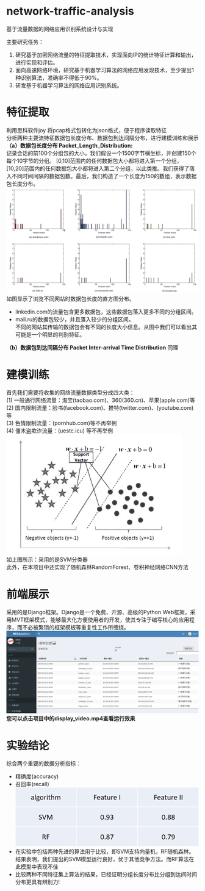 # network-traffic-analysis
基于流量数据的网络应用识别系统设计与实现

主要研究任务：
1. 研究基于加密网络流量的特征提取技术，实现面向IP的统计特征计算和输出，进行实现和评估。
2. 面向高速网络环境，研究基于机器学习算法的网络应用发现技术，至少提出1种识别算法，准确率不得低于90%。
3. 研发基于机器学习算法的网络应用识别系统。

# 特征提取
利用思科软件joy 将pcap格式包转化为json格式，便于程序读取特征  
分析两种主要流特征数据包长度分布、数据包到达间隔分布，进行建模训练和展示  
<b>（a）数据包长度分布 Packet_Length_Distribution:</b>  
记录会话的前100个分组包的大小。我们假设一个1500字节横坐标，并创建150个每个10字节的分组。 [0,10]范围内的任何数据包大小都将进入第一个分组，[10,20]范围内的任何数据包大小都将进入第二个分组，以此类推。我们获得了落入不同时间间隔的数据包数。最后，我们构造了一个长度为150的数组，表示数据包长度分布。  
![](./picture/feature.png)  
如图显示了浏览不同网站时数据包长度的直方图分布。  
* linkedin.com的流量包含更多数据包，这些数据包落入更多不同的分组区间。  
* mail.ru的数据包较少，并且落入较少的分组区间。  
不同的网站其传输的数据包会有不同的长度大小信息。从图中我们可以看出其可能是一个明显的判别特征。  

<b>（b）数据包到达间隔分布	Packet Inter-arrival Time Distribution</b> 同理  
# 建模训练
首先我们需要将收集的网络流量数据类型分成四大类：  
(1) 一般通行网络流量：淘宝(taobao.com)、360(360.cn)、苹果(apple.com)等  
(2) 国内限制流量：脸书(facebook.com)、推特(twitter.com)、(youtube.com)等  
(3) 色情限制流量：(pornhub.com)等不再举例  
(4) 僵木盗欺诈流量：(uestc.icu) 等不再举例  
![](./picture/svm.png)  
如上图所示：采用的是SVM分类器  
此外，在本项目中还实现了随机森林RandomForest、卷积神经网络CNN方法  
# 前端展示
采用的是Django框架。Django是一个免费、开源、高级的Python Web框架，采用MVT框架模式，能够最大化方便使用者的开发，使其专注于编写核心的应用程序，而不必被繁琐的框架模板等重复性工作所缠绕。
![](./picture/display.png)
<b>您可以点击项目中的display_video.mp4查看运行效果</b> 

# 实验结论
综合两个重要的数据分析指标：
* 精确度(accuracy)
* 召回率(recall)
![](./picture/conclusion.png)
* 在实验中包括两种先进的算法用于比较，即SVM支持向量机，RF随机森林。结果表明，我们提出的SVM模型运行良好，优于其他竞争方法。而RF算法在此模型中表现不佳  
* 比较两种不同特征集上算法的结果，已经证明分组长度分布比分组到达间时间分布更具有辨别力!

